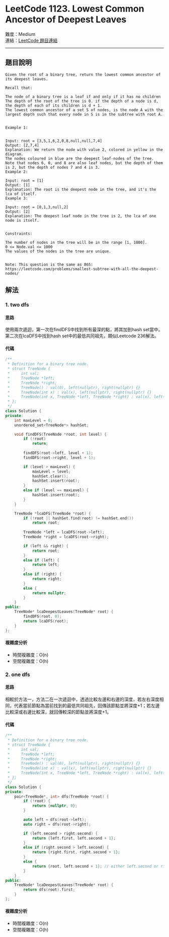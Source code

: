 # LeetCode 1123. Lowest Common Ancestor of Deepest Leaves

難度：Medium  
連結：[LeetCode 題目連結](https://leetcode.com/problems/lowest-common-ancestor-of-deepest-leaves/description/)

---

## 題目說明
    
    Given the root of a binary tree, return the lowest common ancestor of its deepest leaves.

    Recall that:

    The node of a binary tree is a leaf if and only if it has no children
    The depth of the root of the tree is 0. if the depth of a node is d, the depth of each of its children is d + 1.
    The lowest common ancestor of a set S of nodes, is the node A with the largest depth such that every node in S is in the subtree with root A.
    

    Example 1:


    Input: root = [3,5,1,6,2,0,8,null,null,7,4]
    Output: [2,7,4]
    Explanation: We return the node with value 2, colored in yellow in the diagram.
    The nodes coloured in blue are the deepest leaf-nodes of the tree.
    Note that nodes 6, 0, and 8 are also leaf nodes, but the depth of them is 2, but the depth of nodes 7 and 4 is 3.
    Example 2:

    Input: root = [1]
    Output: [1]
    Explanation: The root is the deepest node in the tree, and it's the lca of itself.
    Example 3:

    Input: root = [0,1,3,null,2]
    Output: [2]
    Explanation: The deepest leaf node in the tree is 2, the lca of one node is itself.
    

    Constraints:

    The number of nodes in the tree will be in the range [1, 1000].
    0 <= Node.val <= 1000
    The values of the nodes in the tree are unique.
    

    Note: This question is the same as 865: https://leetcode.com/problems/smallest-subtree-with-all-the-deepest-nodes/

## 解法
### 1. two dfs
#### 思路

使用兩次遞迴，第一次在findDFS中找到所有最深的點，將其加到hash set當中。第二次在lcaDFS中找到hash set中的最低共同祖先，類似Leetcode 236解法。

#### 代碼
```c++
/**
 * Definition for a binary tree node.
 * struct TreeNode {
 *     int val;
 *     TreeNode *left;
 *     TreeNode *right;
 *     TreeNode() : val(0), left(nullptr), right(nullptr) {}
 *     TreeNode(int x) : val(x), left(nullptr), right(nullptr) {}
 *     TreeNode(int x, TreeNode *left, TreeNode *right) : val(x), left(left), right(right) {}
 * };
 */
class Solution {
private:
    int maxLevel = 0;
    unordered_set<TreeNode*> hashSet;

    void findDFS(TreeNode *root, int level) {
        if (!root)
            return;
        
        findDFS(root->left, level + 1);
        findDFS(root->right, level + 1);

        if (level > maxLevel) {
            maxLevel = level;
            hashSet.clear();
            hashSet.insert(root);
        }
        else if (level == maxLevel) {
            hashSet.insert(root);
        }
    }

    TreeNode *lcaDFS(TreeNode *root) {
        if (!root || hashSet.find(root) != hashSet.end())
            return root;
        
        TreeNode *left = lcaDFS(root->left);
        TreeNode *right = lcaDFS(root->right);

        if (left && right) {
            return root;
        }
        else if (left) {
            return left;
        }
        else if (right) {
            return right;
        }
        else {
            return nullptr;
        }
    }
public:
    TreeNode* lcaDeepestLeaves(TreeNode* root) {
        findDFS(root, 0);
        return lcaDFS(root);
    }
};
```

#### 複雜度分析

- 時間複雜度：O(n)
- 空間複雜度：O(h)

### 2. one dfs
#### 思路

相較於方法一，方法二在一次遞迴中，透過比較左邊和右邊的深度，若左右深度相同，代表當前節點為當前找到的最低共同祖先，回傳該節點並將深度+1；若左邊比較深或右邊比較深，就回傳較深的節點並將深度+1。

#### 代碼
```c++
/**
 * Definition for a binary tree node.
 * struct TreeNode {
 *     int val;
 *     TreeNode *left;
 *     TreeNode *right;
 *     TreeNode() : val(0), left(nullptr), right(nullptr) {}
 *     TreeNode(int x) : val(x), left(nullptr), right(nullptr) {}
 *     TreeNode(int x, TreeNode *left, TreeNode *right) : val(x), left(left), right(right) {}
 * };
 */
class Solution {
private:
    pair<TreeNode*, int> dfs(TreeNode *root) {
        if (!root) {
            return {nullptr, 0};
        }

        auto left = dfs(root->left);
        auto right = dfs(root->right);

        if (left.second > right.second) {
            return {left.first, left.second + 1};
        }
        else if (right.second > left.second) {
            return {right.first, right.second + 1};
        }
        else {
            return {root, left.second + 1}; // either left.second or right.second is ok
        }
    }
public:
    TreeNode* lcaDeepestLeaves(TreeNode* root) {
        return dfs(root).first;
    }
};
```

#### 複雜度分析

- 時間複雜度：O(n)
- 空間複雜度：O(h)